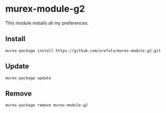# murex-module-g2

This module installs all my preferences.

## Install

```shell
murex-package install https://github.com/orefalo/murex-module-g2.git
```

## Update

```shell
murex-package update
```

## Remove

```shell
murex-package remove murex-module-g2
```
